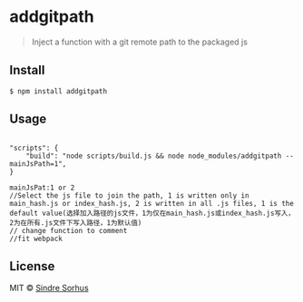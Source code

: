 # addgitpath 

> Inject a function with a git remote path to the packaged js


## Install

```
$ npm install addgitpath

```


## Usage

```webpack scripts 

"scripts": {
    "build": "node scripts/build.js && node node_modules/addgitpath --mainJsPath=1",
}

mainJsPat:1 or 2
//Select the js file to join the path, 1 is written only in main_hash.js or index_hash.js, 2 is written in all .js files, 1 is the default value(选择加入路径的js文件，1为仅在main_hash.js或index_hash.js写入，2为在所有.js文件下写入路径，1为默认值)
// change function to comment
//fit webpack 
```

## License

MIT © [Sindre Sorhus](https://sindresorhus.com)
